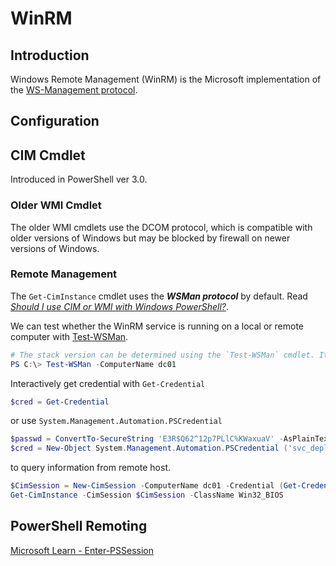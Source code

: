 # WinRM

## Introduction

Windows Remote Management (WinRM) is the Microsoft implementation of the [WS-Management protocol](https://learn.microsoft.com/en-us/windows/win32/winrm/ws-management-protocol).

## Configuration

## CIM Cmdlet

Introduced in PowerShell ver 3.0.

### Older WMI Cmdlet

The older WMI cmdlets use the DCOM protocol, which is compatible with older versions of Windows but may be blocked by firewall on newer versions of Windows.

### Remote Management

The `Get-CimInstance` cmdlet uses the _**WSMan protocol**_ by default. Read [_Should I use CIM or WMI with Windows PowerShell?_](https://devblogs.microsoft.com/scripting/should-i-use-cim-or-wmi-with-windows-powershell/).

We can test whether the WinRM service is running on a local or remote computer with [Test-WSMan](https://learn.microsoft.com/en-us/powershell/module/microsoft.wsman.management/test-wsman?view=powershell-7.3).

```PowerShell
# The stack version can be determined using the `Test-WSMan` cmdlet. It needs to be version 3.0. to support WSMan
PS C:\> Test-WSMan -ComputerName dc01
```

Interactively get credential with `Get-Credential`

```PowerShell
$cred = Get-Credential
```

or use `System.Management.Automation.PSCredential`

```PowerShell
$passwd = ConvertTo-SecureString 'E3R$Q62^12p7PLlC%KWaxuaV' -AsPlainText -Force
$cred = New-Object System.Management.Automation.PSCredential ('svc_deploy', $p)
```

to query information from remote host.

```PowerShell
$CimSession = New-CimSession -ComputerName dc01 -Credential (Get-Credential)
Get-CimInstance -CimSession $CimSession -ClassName Win32_BIOS
```

## PowerShell Remoting

[Microsoft Learn - Enter-PSSession](https://learn.microsoft.com/en-us/powershell/module/microsoft.powershell.core/enter-pssession?view=powershell-7.3)
